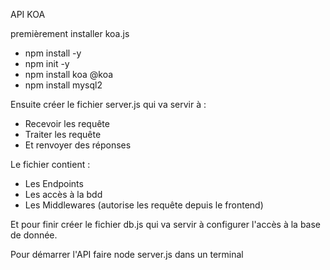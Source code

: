 API KOA

premièrement installer koa.js

- npm install -y
- npm init -y
- npm install koa @koa
- npm install mysql2

Ensuite créer le fichier server.js qui va servir à :

- Recevoir les requête
- Traiter les requête
- Et renvoyer des réponses

Le fichier contient : 

- Les Endpoints
- Les accès à la bdd
- Les Middlewares (autorise les requête depuis le frontend)

Et pour finir créer le fichier db.js qui va servir à configurer 
l'accès à la base de donnée.

Pour démarrer l'API faire node server.js dans un terminal